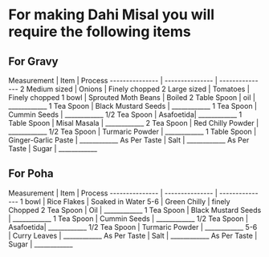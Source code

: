<h1>For making Dahi Misal you will require the following items</h1>
 
<h2> For Gravy</h2> 
Measurement | Item | Process
--------------- | --------------- | ---------------
 2 Medium sized | Onions | Finely chopped
 2 Large sized | Tomatoes | Finely chopped
 1 bowl | Sprouted Moth Beans | Boiled
 2 Table Spoon | oil | ____________
 1 Tea Spoon | Black Mustard Seeds  | ____________
 1 Tea Spoon | Cummin Seeds  | ____________
 1/2 Tea Spoon | Asafoetida| ____________
 1 Table Spoon | Misal Masala | ____________
 2 Tea Spoon | Red Chilly Powder | ____________
 1/2 Tea Spoon | Turmaric Powder | ____________
 1 Table Spoon | Ginger-Garlic Paste | ____________
 As Per Taste | Salt | ____________
 As Per Taste | Sugar | ____________
 
 <h2> For Poha</h2>
 Measurement | Item | Process
--------------- | --------------- | ---------------
 1 bowl | Rice Flakes | Soaked in Water
 5-6 | Green Chilly | finely Chopped
 2 Tea Spoon | Oil | ____________
 1 Tea Spoon | Black Mustard Seeds  | ____________
 1 Tea Spoon | Cummin Seeds  | ____________
 1/2 Tea Spoon | Asafoetida| ____________
 1/2 Tea Spoon | Turmaric Powder | ____________
 5-6 | Curry Leaves | ____________
 As Per Taste | Salt | ____________
 As Per Taste | Sugar | ____________
 
 
